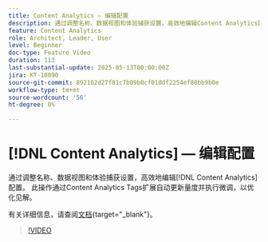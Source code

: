 ```yaml
---
title: Content Analytics — 编辑配置
description: 通过调整名称、数据视图和体验捕获设置，高效地编辑Content Analytics配置。
feature: Content Analytics
role: Architect, Leader, User
level: Beginner
doc-type: Feature Video
duration: 113
last-substantial-update: 2025-05-13T00:00:00Z
jira: KT-18090
source-git-commit: 892162d27f81c7b09b0cf018df2254ef80bb9b0e
workflow-type: tm+mt
source-wordcount: '56'
ht-degree: 0%

---
```


# [!DNL Content Analytics] — 编辑配置

通过调整名称、数据视图和体验捕获设置，高效地编辑[!DNL Content Analytics]配置。 此操作通过Content Analytics Tags扩展自动更新量度并执行微调，以优化见解。

有关详细信息，请查阅[文档](https://experienceleague.adobe.com/en/docs/analytics-platform/using/content-analytics/configuration/guided){target="_blank"}。

>[!VIDEO](https://video.tv.adobe.com/v/3458439/?learn=on&enablevpops)
